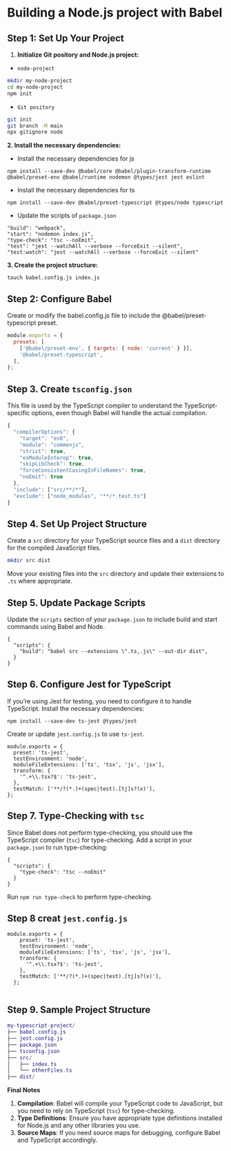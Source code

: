 # Building a Node.js project with Babel

## Step 1: Set Up Your Project

1. **Initialize Git pository and Node.js project:**

- `node-project`
```sh
mkdir my-node-project
cd my-node-project
npm init
```

- `Git pository`
```sh
git init
git branch -M main
npx gitignore node
```

**2. Install the necessary dependencies:**

- Install the necessary dependencies for js


```
npm install --save-dev @babel/core @babel/plugin-transform-runtime @babel/preset-env @babel/runtime nodemon @types/jest jest eslint
```

- Install the necessary dependencies for ts

```
npm install --save-dev @babel/preset-typescript @types/node typescript
```

-   Update the scripts of `package.json`

```
"build": "webpack",
"start": "nodemon index.js",
"type-check": "tsc --noEmit",
"test": "jest --watchAll --verbose --forceExit --silent",
"test:watch": "jest --watchAll --verbose --forceExit --silent"
```    

**3. Create the project structure:**

```
touch babel.config.js index.js
```

## Step 2: Configure Babel

Create or modify the babel.config.js file to include the @babel/preset-typescript preset.

```js
module.exports = {
  presets: [
    ['@babel/preset-env', { targets: { node: 'current' } }],
    '@babel/preset-typescript',
  ],
};
```

## Step 3. Create `tsconfig.json`

This file is used by the TypeScript compiler to understand the TypeScript-specific options, even though Babel will handle the actual compilation.

```ts
{
  "compilerOptions": {
    "target": "es6",
    "module": "commonjs",
    "strict": true,
    "esModuleInterop": true,
    "skipLibCheck": true,
    "forceConsistentCasingInFileNames": true,
    "noEmit": true
  },
  "include": ["src/**/*"],
  "exclude": ["node_modules", "**/*.test.ts"]
}
```

## Step 4. Set Up Project Structure

Create a `src` directory for your TypeScript source files and a `dist` directory for the compiled JavaScript files.

```sh
mkdir src dist
```

Move your existing files into the `src` directory and update their extensions to `.ts` where appropriate.

## Step 5. Update Package Scripts

Update the `scripts` section of your `package.json` to include build and start commands using Babel and Node.

```
{
  "scripts": {
    "build": "babel src --extensions \".ts,.js\" --out-dir dist",
  }
}
```

## Step 6. Configure Jest for TypeScript

If you’re using Jest for testing, you need to configure it to handle TypeScript. Install the necessary dependencies:

```
npm install --save-dev ts-jest @types/jest
```

Create or update `jest.config.js` to use `ts-jest`.

```
module.exports = {
  preset: 'ts-jest',
  testEnvironment: 'node',
  moduleFileExtensions: ['ts', 'tsx', 'js', 'jsx'],
  transform: {
    '^.+\\.tsx?$': 'ts-jest',
  },
  testMatch: ['**/?(*.)+(spec|test).[tj]s?(x)'],
};
```

## Step 7. Type-Checking with `tsc`

Since Babel does not perform type-checking, you should use the TypeScript compiler (`tsc`) for type-checking. Add a script in your `package.json` to run type-checking:

```
{
  "scripts": {
    "type-check": "tsc --noEmit"
  }
}
```

Run `npm run type-check` to perform type-checking.

## Step 8 creat `jest.config.js`

```
module.exports = {
    preset: 'ts-jest',
    testEnvironment: 'node',
    moduleFileExtensions: ['ts', 'tsx', 'js', 'jsx'],
    transform: {
      '^.+\\.tsx?$': 'ts-jest',
    },
    testMatch: ['**/?(*.)+(spec|test).[tj]s?(x)'],
  };
  
```

## Step 9. Sample Project Structure

```lua
my-typescript-project/
├── babel.config.js
├── jest.config.js
├── package.json
├── tsconfig.json
├── src/
│   ├── index.ts
│   └── otherFiles.ts
├── dist/
```

**Final Notes**
1.  **Compilation**: Babel will compile your TypeScript code to JavaScript, but you need to rely on TypeScript (`tsc`) for type-checking.
2.  **Type Definitions**: Ensure you have appropriate type definitions installed for Node.js and any other libraries you use.
3.  **Source Maps**: If you need source maps for debugging, configure Babel and TypeScript accordingly.
